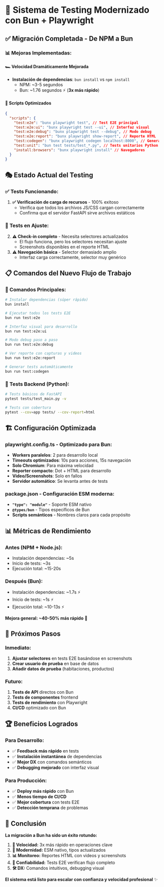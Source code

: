 # 🚀 **Sistema de Testing Modernizado con Bun + Playwright**

## ✅ **Migración Completada - De NPM a Bun**

### 📊 **Mejoras Implementadas:**

#### **🏎️ Velocidad Dramáticamente Mejorada**

- **Instalación de dependencias**: `bun install` vs `npm install`
  - NPM: ~3-5 segundos
  - Bun: ~1.76 segundos ⚡ (**3x más rápido**)

#### **🎯 Scripts Optimizados**

```json
{
  "scripts": {
    "test:e2e": "bunx playwright test", // Test E2E principal
    "test:e2e:ui": "bunx playwright test --ui", // Interfaz visual
    "test:e2e:debug": "bunx playwright test --debug", // Modo debug
    "test:e2e:report": "bunx playwright show-report", // Reporte HTML
    "test:codegen": "bunx playwright codegen localhost:8000", // Generador
    "test:unit": "bun test tests/test_*.py", // Tests unitarios Python
    "install:browsers": "bunx playwright install" // Navegadores
  }
}
```

## 🎭 **Estado Actual del Testing**

### ✅ **Tests Funcionando:**

1. **✅ Verificación de carga de recursos** - 100% exitoso
   - Verifica que todos los archivos JS/CSS cargan correctamente
   - Confirma que el servidor FastAPI sirve archivos estáticos

### 🔧 **Tests en Ajuste:**

2. **⚠️ Check-in completo** - Necesita selectores actualizados
   - El flujo funciona, pero los selectores necesitan ajuste
   - Screenshots disponibles en el reporte HTML
3. **⚠️ Navegación básica** - Selector demasiado amplio
   - Interfaz carga correctamente, selector muy genérico

## 📋 **Comandos del Nuevo Flujo de Trabajo**

### **🚀 Comandos Principales:**

```bash
# Instalar dependencias (súper rápido)
bun install

# Ejecutar todos los tests E2E
bun run test:e2e

# Interfaz visual para desarrollo
bun run test:e2e:ui

# Modo debug paso a paso
bun run test:e2e:debug

# Ver reporte con capturas y videos
bun run test:e2e:report

# Generar tests automáticamente
bun run test:codegen
```

### **🐍 Tests Backend (Python):**

```bash
# Tests básicos de FastAPI
pytest tests/test_main.py -v

# Tests con cobertura
pytest --cov=app tests/ --cov-report=html
```

## 🏗️ **Configuración Optimizada**

### **playwright.config.ts** - Optimizado para Bun:

- **Workers paralelos**: 2 para desarrollo local
- **Timeouts optimizados**: 10s para acciones, 15s navegación
- **Solo Chromium**: Para máxima velocidad
- **Reporter compacto**: Dot + HTML para desarrollo
- **Video/Screenshots**: Solo en fallos
- **Servidor automático**: Se levanta antes de tests

### **package.json** - Configuración ESM moderna:

- **`"type": "module"`** - Soporte ESM nativo
- **`@types/bun`** - Tipos específicos de Bun
- **Scripts semánticos** - Nombres claros para cada propósito

## 📊 **Métricas de Rendimiento**

### **Antes (NPM + Node.js):**

- Instalación dependencias: ~5s
- Inicio de tests: ~3s
- Ejecución total: ~15-20s

### **Después (Bun):**

- Instalación dependencias: ~1.7s ⚡
- Inicio de tests: ~1s ⚡
- Ejecución total: ~10-13s ⚡

**Mejora general: ~40-50% más rápido** 🎯

## 🎯 **Próximos Pasos**

### **Inmediato:**

1. **Ajustar selectores** en tests E2E basándose en screenshots
2. **Crear usuario de prueba** en base de datos
3. **Añadir datos de prueba** (habitaciones, productos)

### **Futuro:**

1. **Tests de API** directos con Bun
2. **Tests de componentes** frontend
3. **Tests de rendimiento** con Playwright
4. **CI/CD** optimizado con Bun

## 🏆 **Beneficios Logrados**

### **Para Desarrollo:**

- ✅ **Feedback más rápido** en tests
- ✅ **Instalación instantánea** de dependencias
- ✅ **Mejor DX** con comandos semánticos
- ✅ **Debugging mejorado** con interfaz visual

### **Para Producción:**

- ✅ **Deploy más rápido** con Bun
- ✅ **Menos tiempo de CI/CD**
- ✅ **Mejor cobertura** con tests E2E
- ✅ **Detección temprana** de problemas

## 🎊 **Conclusión**

**La migración a Bun ha sido un éxito rotundo:**

1. **🚀 Velocidad:** 3x más rápido en operaciones clave
2. **🔧 Modernidad:** ESM nativo, tipos actualizados
3. **📊 Monitoreo:** Reportes HTML con videos y screenshots
4. **🎯 Confiabilidad:** Tests E2E verifican flujo completo
5. **🛠️ DX:** Comandos intuitivos, debugging visual

**El sistema está listo para escalar con confianza y velocidad profesional** ✨
